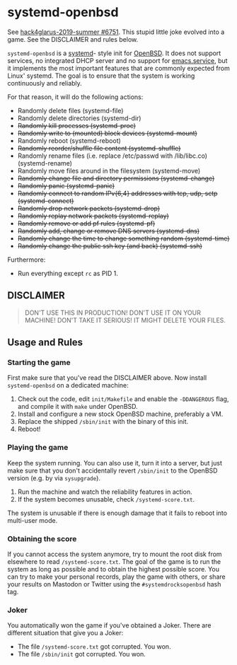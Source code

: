 systemd-openbsd
===============

See [hack4glarus-2019-summer #6751](https://redmine.ungleich.ch/issues/6751).
This stupid little joke evolved into a game.  See the DISCLAIMER and
rules below.

`systemd-openbsd` is a [systemd]- style init for [OpenBSD]. It does
not support services, no integrated DHCP server and no support for
[emacs.service], but it implements the most important features that
are commonly expected from Linux' systemd.  The goal is to ensure that
the system is working continuously and reliably.

For that reason, it will do the following actions:

* Randomly delete files (systemd-file)
* Randomly delete directories (systemd-dir)
* ~~Randomly kill processes (systemd-proc)~~
* ~~Randomly write to (mounted) block devices (systemd-mount)~~
* Randomly reboot (systemd-reboot)
* ~~Randomly reorder/shuffle file content (systemd-shuffle)~~
* Randomly rename files (i.e. replace /etc/passwd with /lib/libc.co) (systemd-rename)
* Randomly move files around in the filesystem (systemd-move)
* ~~Randomly change file and directory permissions (systemd-change)~~
* ~~Randomly panic (systemd-panic)~~
* ~~Randomly connect to random IPv{6,4} addresses with tcp, udp, sctp (systemd-connect)~~
* ~~Randomly drop network packets (systemd-drop)~~
* ~~Randomly replay network packets (systemd-replay)~~
* ~~Randomly remove or add pf rules (systemd-pf)~~
* ~~Randomly add, change or remove DNS servers (systemd-dns)~~
* ~~Randomly change the time to change something random (systemd-time)~~
* ~~Randomly change the public ssh key (and back) (systemd-ssh)~~

Furthermore:

* Run everything except `rc` as PID 1.

DISCLAIMER
----------

> DON'T USE THIS IN PRODUCTION!  DON'T USE IT ON YOUR MACHINE!
> DON'T TAKE IT SERIOUS!  IT MIGHT DELETE YOUR FILES.

Usage and Rules
---------------

### Starting the game

First make sure that you've read the DISCLAIMER above.
Now install `systemd-openbsd` on a dedicated machine:

1. Check out the code, edit `init/Makefile` and enable the
   `-DDANGEROUS` flag, and compile it with `make` under OpenBSD.
2. Install and configure a new stock OpenBSD machine, preferably a VM.
3. Replace the shipped `/sbin/init` with the binary of this init.
4. Reboot!

### Playing the game

Keep the system running.  You can also use it, turn it into a server,
but just make sure that you don't accidentally revert `/sbin/init` to
the OpenBSD version (e.g. by via `sysupgrade`).

1. Run the machine and watch the reliability features in action.
2. If the system becomes unusable, check `/systemd-score.txt`.

The system is unusable if there is enough damage that it fails to
reboot into multi-user mode.

### Obtaining the score

If you cannot access the system anymore, try to mount the root disk
from elsewhere to read `/systemd-score.txt`.  The goal of the game is
to run the system as long as possible and to obtain the highest
possible score.  You can try to make your personal records, play the
game with others, or share your results on Mastodon or Twitter using
the `#systemdrocksopenbsd` hash tag.

### Joker

You automatically won the game if you've obtained a Joker.  There are
different situation that give you a Joker:

* The file `/systemd-score.txt` got corrupted.  You won.
* The file `/sbin/init` got corrupted.  You won.


[systemd]: https://freedesktop.org/wiki/Software/systemd/
[OpenBSD]: https://www.openbsd.org/
[emacs.service]: https://datko.net/2015/10/08/emacs-systemd-service/


